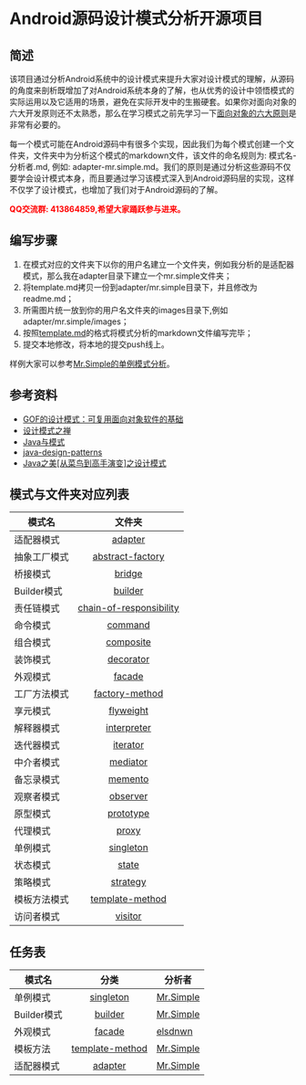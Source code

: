 # Android源码设计模式分析开源项目

## 简述
该项目通过分析Android系统中的设计模式来提升大家对设计模式的理解，从源码的角度来剖析既增加了对Android系统本身的了解，也从优秀的设计中领悟模式的实际运用以及它适用的场景，避免在实际开发中的生搬硬套。如果你对面向对象的六大开发原则还不太熟悉，那么在学习模式之前先学习一下[面向对象的六大原则](oop-principles/oop-principles.md)是非常有必要的。       

每一个模式可能在Android源码中有很多个实现，因此我们为每个模式创建一个文件夹，文件夹中为分析这个模式的markdown文件，该文件的命名规则为: 模式名-分析者.md, 例如: adapter-mr.simple.md。我们的原则是通过分析这些源码不仅要学会设计模式本身，而且要通过学习该模式深入到Android源码层的实现，这样不仅学了设计模式，也增加了我们对于Android源码的了解。

**<font color="red">QQ交流群: 413864859,希望大家踊跃参与进来。</font>**

## 编写步骤
1. 在模式对应的文件夹下以你的用户名建立一个文件夹，例如我分析的是适配器模式，那么我在adapter目录下建立一个mr.simple文件夹；
2. 将template.md拷贝一份到adapter/mr.simple目录下，并且修改为readme.md；
3. 所需图片统一放到你的用户名文件夹的images目录下,例如adapter/mr.simple/images；
4. 按照[template.md](template.md)的格式将模式分析的markdown文件编写完毕；
5. 提交本地修改，将本地的提交push线上。
 
样例大家可以参考[Mr.Simple的单例模式分析](singleton/mr.simple)。    


## 参考资料 
* [GOF的设计模式：可复用面向对象软件的基础](http://pan.baidu.com/s/1i3zjaIx)
* [设计模式之禅](http://pan.baidu.com/s/1sjjZCvj)
* [Java与模式](http://pan.baidu.com/s/1i3sxzyH)
* [java-design-patterns](https://github.com/iluwatar/java-design-patterns)
* [Java之美[从菜鸟到高手演变]之设计模式](http://blog.csdn.net/zhangerqing/article/details/8194653)

## 模式与文件夹对应列表
| 模式名        | 文件夹           |
| ------------- |:-------------:| 
|    适配器模式    |  [adapter](adapter)			|  
|    抽象工厂模式  |   [abstract-factory](abstract-factory) |    
| 	 桥接模式	     |    [bridge](bridge)	 		|    
|    Builder模式 |   		[builder](builder)	|  
|    责任链模式   |   [chain-of-responsibility](chain-of-responsibility) |    
| 	 命令模式	    |     [command](command)		 | 
|    组合模式    |  	[composite](composite)		|  
|    装饰模式  	|   [decorator](decorator)	 	|    
| 	 外观模式	     |      [facade](facade)		| 
|    工厂方法模式  |  [factory-method](factory-method) |  
|    享元模式  	 |    [flyweight](flyweight)	|    
| 	 解释器模式	 |  [interpreter](interpreter) | 
|    迭代器模式    |  [iterator](iterator)		|  
|    中介者模式   |    [mediator](mediator)		|    
| 	 备忘录模式	 |   [memento](memento)	  		| 
|    观察者模式   |  [observer](observer)		|  
|    原型模式  	|   [prototype](prototype)	 	|    
| 	 代理模式	    |     [proxy](proxy)			| 
|    单例模式    |  [singleton](singleton)		|  
|    状态模式  	|    [state](state)				|    
| 	 策略模式	     |     [strategy](strategy)	 	| 
|    模板方法模式  |   [template-method](template-method) |    
| 	 访问者模式	 |     [visitor](visitor)	 	|   

## 任务表
| 	模式名 		 | 		分类  	 | 		分析者    |
| ------------- |:-------------:| ------------- |
|    单例模式    |  [singleton](singleton/mr.simple)	 | [Mr.Simple](https://github.com/bboyfeiyu)
|    Builder模式    |  [builder](builder/mr.simple)	 | [Mr.Simple](https://github.com/bboyfeiyu)
|    外观模式    |  [facade](facade/elsdnwn)	 | [elsdnwn](https://github.com/elsdnwn)
| 模板方法 | [template-method](template-method/mr.simple)  | [Mr.Simple](https://github.com/bboyfeiyu) | 
| 适配器模式 | [adapter](adapter/mr.simple)  | [Mr.Simple](https://github.com/bboyfeiyu) | 

